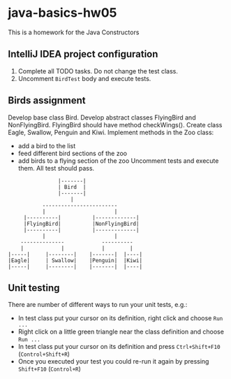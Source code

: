 # java-basics-hw05

This is a homework for the Java Constructors

## IntelliJ IDEA project configuration

1. Complete all TODO tasks. Do not change the test class.
2. Uncomment `BirdTest` body and execute tests.


## Birds assignment

Develop base class Bird.
Develop abstract classes FlyingBird and NonFlyingBird.
FlyingBird should have method checkWings().
Create class Eagle, Swallow, Penguin and Kiwi.
Implement methods in the Zoo class:
- add a bird to the list
- feed different bird sections of the zoo
- add birds to a flying section of the zoo
  Uncomment tests and execute them.
  All test should pass.
```text
                |-------|
                | Bird  |
                |-------|
                    |
           ------------------------
           |                      |
     |----------|          |-------------|
     |FlyingBird|          |NonFlyingBird|
     |----------|          |-------------|         
           |                      | 
    --------------            ----------
    |            |            |        |
|-----|     |--------|    |-------|  |----|
|Eagle|     | Swallow|    |Penguin|  |Kiwi|
|-----|     |--------|    |-------|  |----|        
```

## Unit testing
There are number of different ways to run your unit tests, e.g.:
* In test class put your cursor on its definition, right click and choose `Run ...`
* Right click on a little green triangle near the class definition and choose `Run ...`
* In test class put your cursor on its definition and press `Ctrl+Shift+F10` (`Control+Shift+R`)
* Once you executed your test you could re-run it again by pressing `Shift+F10` (`Control+R`)